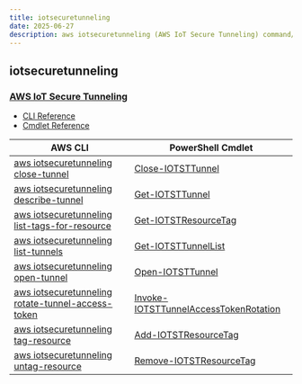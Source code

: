 ```yaml
---
title: iotsecuretunneling
date: 2025-06-27
description: aws iotsecuretunneling (AWS IoT Secure Tunneling) command/cmdlet list.
---
```


## iotsecuretunneling

### [AWS IoT Secure Tunneling](https://docs.aws.amazon.com/iot/latest/developerguide/secure-tunneling.html)

* [CLI Reference](https://awscli.amazonaws.com/v2/documentation/api/latest/reference/iotsecuretunneling/index.html)
* [Cmdlet Reference](https://docs.aws.amazon.com/powershell/latest/reference/items/IoTSecureTunneling_cmdlets.html)

|AWS CLI|PowerShell Cmdlet|
|----|----|
|[aws iotsecuretunneling close-tunnel](https://awscli.amazonaws.com/v2/documentation/api/latest/reference/iotsecuretunneling/close-tunnel.html)|[Close-IOTSTTunnel](https://docs.aws.amazon.com/powershell/latest/reference/items/Close-IOTSTTunnel.html)|
|[aws iotsecuretunneling describe-tunnel](https://awscli.amazonaws.com/v2/documentation/api/latest/reference/iotsecuretunneling/describe-tunnel.html)|[Get-IOTSTTunnel](https://docs.aws.amazon.com/powershell/latest/reference/items/Get-IOTSTTunnel.html)|
|[aws iotsecuretunneling list-tags-for-resource](https://awscli.amazonaws.com/v2/documentation/api/latest/reference/iotsecuretunneling/list-tags-for-resource.html)|[Get-IOTSTResourceTag](https://docs.aws.amazon.com/powershell/latest/reference/items/Get-IOTSTResourceTag.html)|
|[aws iotsecuretunneling list-tunnels](https://awscli.amazonaws.com/v2/documentation/api/latest/reference/iotsecuretunneling/list-tunnels.html)|[Get-IOTSTTunnelList](https://docs.aws.amazon.com/powershell/latest/reference/items/Get-IOTSTTunnelList.html)|
|[aws iotsecuretunneling open-tunnel](https://awscli.amazonaws.com/v2/documentation/api/latest/reference/iotsecuretunneling/open-tunnel.html)|[Open-IOTSTTunnel](https://docs.aws.amazon.com/powershell/latest/reference/items/Open-IOTSTTunnel.html)|
|[aws iotsecuretunneling rotate-tunnel-access-token](https://awscli.amazonaws.com/v2/documentation/api/latest/reference/iotsecuretunneling/rotate-tunnel-access-token.html)|[Invoke-IOTSTTunnelAccessTokenRotation](https://docs.aws.amazon.com/powershell/latest/reference/items/Invoke-IOTSTTunnelAccessTokenRotation.html)|
|[aws iotsecuretunneling tag-resource](https://awscli.amazonaws.com/v2/documentation/api/latest/reference/iotsecuretunneling/tag-resource.html)|[Add-IOTSTResourceTag](https://docs.aws.amazon.com/powershell/latest/reference/items/Add-IOTSTResourceTag.html)|
|[aws iotsecuretunneling untag-resource](https://awscli.amazonaws.com/v2/documentation/api/latest/reference/iotsecuretunneling/untag-resource.html)|[Remove-IOTSTResourceTag](https://docs.aws.amazon.com/powershell/latest/reference/items/Remove-IOTSTResourceTag.html)|

